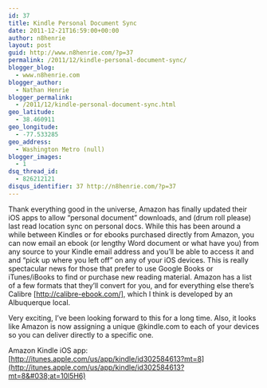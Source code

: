 ```yaml
---
id: 37
title: Kindle Personal Document Sync
date: 2011-12-21T16:59:00+00:00
author: n8henrie
layout: post
guid: http://www.n8henrie.com/?p=37
permalink: /2011/12/kindle-personal-document-sync/
blogger_blog:
  - www.n8henrie.com
blogger_author:
  - Nathan Henrie
blogger_permalink:
  - /2011/12/kindle-personal-document-sync.html
geo_latitude:
  - 38.460911
geo_longitude:
  - -77.533285
geo_address:
  - Washington Metro (null)
blogger_images:
  - 1
dsq_thread_id:
  - 826212121
disqus_identifier: 37 http://n8henrie.com/?p=37
---
```

Thank everything good in the universe, Amazon has finally updated their iOS apps to allow &#8220;personal document&#8221; downloads, and (drum roll please) last read location sync on personal docs. While this has been around a while between Kindles or for ebooks purchased directly from Amazon, you can now email an ebook (or lengthy Word document or what have you) from any source to your Kindle email address and you&#8217;ll be able to access it and and &#8220;pick up where you left off&#8221; on any of your iOS devices. This is really spectacular news for those that prefer to use Google Books or iTunes/iBooks to find or purchase new reading material. Amazon has a list of a few formats that they&#8217;ll convert for you, and for everything else there&#8217;s Calibre [http://calibre-ebook.com/], which I think is developed by an Albuquerque local.

Very exciting, I&#8217;ve been looking forward to this for a long time. Also, it looks like Amazon is now assigning a unique @kindle.com to each of your devices so you can deliver directly to a specific one. 

Amazon Kindle iOS app:  
[http://itunes.apple.com/us/app/kindle/id302584613?mt=8](http://itunes.apple.com/us/app/kindle/id302584613?mt=8&#038;at=10l5H6) 

<div>
</div>